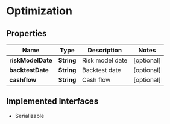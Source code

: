 

# Optimization


## Properties

Name | Type | Description | Notes
------------ | ------------- | ------------- | -------------
**riskModelDate** | **String** | Risk model date |  [optional]
**backtestDate** | **String** | Backtest date |  [optional]
**cashflow** | **String** | Cash flow |  [optional]


## Implemented Interfaces

* Serializable



